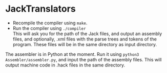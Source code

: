 # JackTranslators

- Recompile the compiler using `make`. 
- Run the compiler using `./compiler`    
This will ask you for the path of the Jack files, and output an assembly files, and optionally, .xml files with the parse trees and tokens of the program. These files will be in the same directory as input directory.

The assembler is in Python at the moment. Run it using `python3 Assembler/assembler.py`, and input the path of the assembly files. 
This will output machine code in .hack files in the same directory.